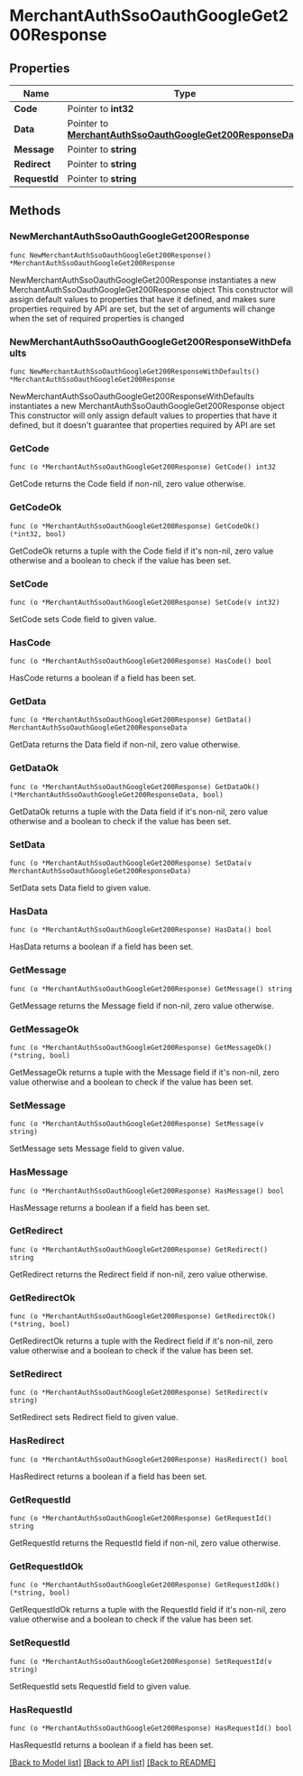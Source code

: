 # MerchantAuthSsoOauthGoogleGet200Response

## Properties

Name | Type | Description | Notes
------------ | ------------- | ------------- | -------------
**Code** | Pointer to **int32** |  | [optional] 
**Data** | Pointer to [**MerchantAuthSsoOauthGoogleGet200ResponseData**](MerchantAuthSsoOauthGoogleGet200ResponseData.md) |  | [optional] 
**Message** | Pointer to **string** |  | [optional] 
**Redirect** | Pointer to **string** |  | [optional] 
**RequestId** | Pointer to **string** |  | [optional] 

## Methods

### NewMerchantAuthSsoOauthGoogleGet200Response

`func NewMerchantAuthSsoOauthGoogleGet200Response() *MerchantAuthSsoOauthGoogleGet200Response`

NewMerchantAuthSsoOauthGoogleGet200Response instantiates a new MerchantAuthSsoOauthGoogleGet200Response object
This constructor will assign default values to properties that have it defined,
and makes sure properties required by API are set, but the set of arguments
will change when the set of required properties is changed

### NewMerchantAuthSsoOauthGoogleGet200ResponseWithDefaults

`func NewMerchantAuthSsoOauthGoogleGet200ResponseWithDefaults() *MerchantAuthSsoOauthGoogleGet200Response`

NewMerchantAuthSsoOauthGoogleGet200ResponseWithDefaults instantiates a new MerchantAuthSsoOauthGoogleGet200Response object
This constructor will only assign default values to properties that have it defined,
but it doesn't guarantee that properties required by API are set

### GetCode

`func (o *MerchantAuthSsoOauthGoogleGet200Response) GetCode() int32`

GetCode returns the Code field if non-nil, zero value otherwise.

### GetCodeOk

`func (o *MerchantAuthSsoOauthGoogleGet200Response) GetCodeOk() (*int32, bool)`

GetCodeOk returns a tuple with the Code field if it's non-nil, zero value otherwise
and a boolean to check if the value has been set.

### SetCode

`func (o *MerchantAuthSsoOauthGoogleGet200Response) SetCode(v int32)`

SetCode sets Code field to given value.

### HasCode

`func (o *MerchantAuthSsoOauthGoogleGet200Response) HasCode() bool`

HasCode returns a boolean if a field has been set.

### GetData

`func (o *MerchantAuthSsoOauthGoogleGet200Response) GetData() MerchantAuthSsoOauthGoogleGet200ResponseData`

GetData returns the Data field if non-nil, zero value otherwise.

### GetDataOk

`func (o *MerchantAuthSsoOauthGoogleGet200Response) GetDataOk() (*MerchantAuthSsoOauthGoogleGet200ResponseData, bool)`

GetDataOk returns a tuple with the Data field if it's non-nil, zero value otherwise
and a boolean to check if the value has been set.

### SetData

`func (o *MerchantAuthSsoOauthGoogleGet200Response) SetData(v MerchantAuthSsoOauthGoogleGet200ResponseData)`

SetData sets Data field to given value.

### HasData

`func (o *MerchantAuthSsoOauthGoogleGet200Response) HasData() bool`

HasData returns a boolean if a field has been set.

### GetMessage

`func (o *MerchantAuthSsoOauthGoogleGet200Response) GetMessage() string`

GetMessage returns the Message field if non-nil, zero value otherwise.

### GetMessageOk

`func (o *MerchantAuthSsoOauthGoogleGet200Response) GetMessageOk() (*string, bool)`

GetMessageOk returns a tuple with the Message field if it's non-nil, zero value otherwise
and a boolean to check if the value has been set.

### SetMessage

`func (o *MerchantAuthSsoOauthGoogleGet200Response) SetMessage(v string)`

SetMessage sets Message field to given value.

### HasMessage

`func (o *MerchantAuthSsoOauthGoogleGet200Response) HasMessage() bool`

HasMessage returns a boolean if a field has been set.

### GetRedirect

`func (o *MerchantAuthSsoOauthGoogleGet200Response) GetRedirect() string`

GetRedirect returns the Redirect field if non-nil, zero value otherwise.

### GetRedirectOk

`func (o *MerchantAuthSsoOauthGoogleGet200Response) GetRedirectOk() (*string, bool)`

GetRedirectOk returns a tuple with the Redirect field if it's non-nil, zero value otherwise
and a boolean to check if the value has been set.

### SetRedirect

`func (o *MerchantAuthSsoOauthGoogleGet200Response) SetRedirect(v string)`

SetRedirect sets Redirect field to given value.

### HasRedirect

`func (o *MerchantAuthSsoOauthGoogleGet200Response) HasRedirect() bool`

HasRedirect returns a boolean if a field has been set.

### GetRequestId

`func (o *MerchantAuthSsoOauthGoogleGet200Response) GetRequestId() string`

GetRequestId returns the RequestId field if non-nil, zero value otherwise.

### GetRequestIdOk

`func (o *MerchantAuthSsoOauthGoogleGet200Response) GetRequestIdOk() (*string, bool)`

GetRequestIdOk returns a tuple with the RequestId field if it's non-nil, zero value otherwise
and a boolean to check if the value has been set.

### SetRequestId

`func (o *MerchantAuthSsoOauthGoogleGet200Response) SetRequestId(v string)`

SetRequestId sets RequestId field to given value.

### HasRequestId

`func (o *MerchantAuthSsoOauthGoogleGet200Response) HasRequestId() bool`

HasRequestId returns a boolean if a field has been set.


[[Back to Model list]](../README.md#documentation-for-models) [[Back to API list]](../README.md#documentation-for-api-endpoints) [[Back to README]](../README.md)


